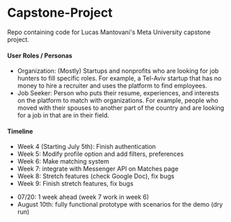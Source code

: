 # Capstone-Project
Repo containing code for Lucas Mantovani's Meta University capstone project.

#### User Roles / Personas

- Organization: (Mostly) Startups and nonprofits who are looking for job hunters to fill specific roles. For example, a Tel-Aviv startup that has no money to hire a recruiter and uses the platform to find employees.
- Job Seeker: Person who puts their resume, experiences, and interests on the platform to match with organizations. For example, people who moved with their spouses to another part of the country and are looking for a job in that are in their field.

#### Timeline

* Week 4 (Starting July 5th): Finish authentication
* Week 5: Modify profile option and add filters, preferences
* Week 6: Make matching system
* Week 7: integrate with Messenger API on Matches page
* Week 8: Stretch features (check Google Doc), fix bugs
* Week 9: Finish stretch features, fix bugs

- 07/20: 1 week ahead (week 7 work in week 6)
- August 10th: fully functional prototype with scenarios for the demo (dry run)
